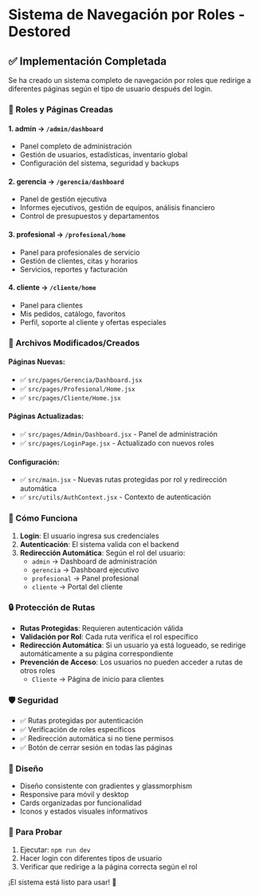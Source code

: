 # Sistema de Navegación por Roles - Destored

## ✅ Implementación Completada

Se ha creado un sistema completo de navegación por roles que redirige a diferentes páginas según el tipo de usuario después del login.

### 🎯 Roles y Páginas Creadas

#### 1. **admin** → `/admin/dashboard`
- Panel completo de administración
- Gestión de usuarios, estadísticas, inventario global
- Configuración del sistema, seguridad y backups

#### 2. **gerencia** → `/gerencia/dashboard`  
- Panel de gestión ejecutiva
- Informes ejecutivos, gestión de equipos, análisis financiero
- Control de presupuestos y departamentos

#### 3. **profesional** → `/profesional/home`
- Panel para profesionales de servicio
- Gestión de clientes, citas y horarios
- Servicios, reportes y facturación

#### 4. **cliente** → `/cliente/home`
- Panel para clientes
- Mis pedidos, catálogo, favoritos
- Perfil, soporte al cliente y ofertas especiales

### 🔧 Archivos Modificados/Creados

#### Páginas Nuevas:
- ✅ `src/pages/Gerencia/Dashboard.jsx`
- ✅ `src/pages/Profesional/Home.jsx` 
- ✅ `src/pages/Cliente/Home.jsx`

#### Páginas Actualizadas:
- ✅ `src/pages/Admin/Dashboard.jsx` - Panel de administración
- ✅ `src/pages/LoginPage.jsx` - Actualizado con nuevos roles

#### Configuración:
- ✅ `src/main.jsx` - Nuevas rutas protegidas por rol y redirección automática
- ✅ `src/utils/AuthContext.jsx` - Contexto de autenticación

### 🚀 Cómo Funciona

1. **Login**: El usuario ingresa sus credenciales
2. **Autenticación**: El sistema valida con el backend
3. **Redirección Automática**: Según el rol del usuario:
   - `admin` → Dashboard de administración
   - `gerencia` → Dashboard ejecutivo  
   - `profesional` → Panel profesional
   - `cliente` → Portal del cliente

### 🔒 Protección de Rutas

- **Rutas Protegidas**: Requieren autenticación válida
- **Validación por Rol**: Cada ruta verifica el rol específico
- **Redirección Automática**: Si un usuario ya está logueado, se redirige automáticamente a su página correspondiente
- **Prevención de Acceso**: Los usuarios no pueden acceder a rutas de otros roles
   - `Cliente` → Página de inicio para clientes

### 🛡️ Seguridad

- ✅ Rutas protegidas por autenticación
- ✅ Verificación de roles específicos
- ✅ Redirección automática si no tiene permisos
- ✅ Botón de cerrar sesión en todas las páginas

### 🎨 Diseño

- Diseño consistente con gradientes y glassmorphism
- Responsive para móvil y desktop
- Cards organizadas por funcionalidad
- Iconos y estados visuales informativos

### 📱 Para Probar

1. Ejecutar: `npm run dev`
2. Hacer login con diferentes tipos de usuario
3. Verificar que redirige a la página correcta según el rol

¡El sistema está listo para usar! 🎉
